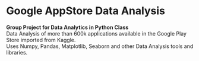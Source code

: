 # Google AppStore Data Analysis
<strong> Group Project for Data Analytics in Python Class <br> </strong>
Data Analysis of more than 600k applications available in the Google Play Store imported from Kaggle. 
<br> 
Uses Numpy, Pandas, Matplotlib, Seaborn and other Data Analysis tools and libraries. 


